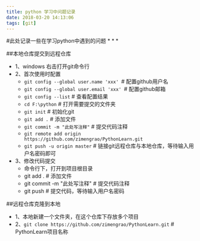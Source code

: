 ```yaml
---
title: python 学习中问题记录
date: 2018-03-20 14:13:06
tags: [git]
---
```


#此处记录一些在学习python中遇到的问题
*
*
*

##本地仓库提交到远程仓库
* 1、windows 右击打开git命令行
* 2、首次使用时配置
  * `git config --global user.name 'xxx' `# 配置github用户名
  * `git config --global user.email 'xxx' `# 配置github邮箱
  * `git config --list` # 查看配置结果
  * `cd F:\python` # 打开需要提交的文件夹
  * `git init` # 初始化git
  * `git add .` # 添加文件
  * `git commit -m "此处写注释"` # 提交代码注释
  * `git remote add origin https://github.com/zimengrao/PythonLearn.git`
  * `git push -u origin master` # 链接git远程仓库与本地仓库，等待输入用户名密码即可
* 3、修改代码提交
  * 命令行下，打开到项目根目录
  * git add . # 添加文件
  * git commit -m "此处写注释" # 提交代码注释
  * git push # 提交代码，等待输入用户名密码
 
##远程仓库克隆到本地
* 1、本地新建一个文件夹，在这个仓库下存放多个项目
* 2、`git clone https://github.com/zimengrao/PythonLearn.git` # PythonLearn项目名称
